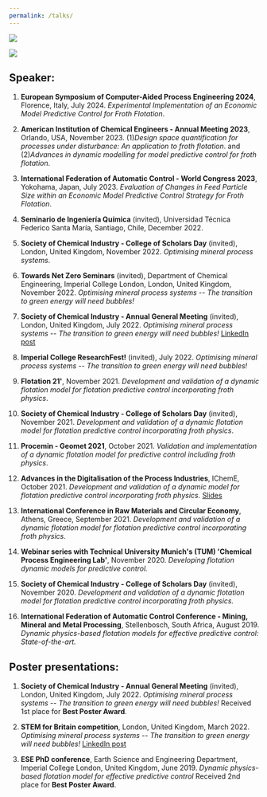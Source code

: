 ```yaml
---
permalink: /talks/
---
```


![](/_pages/5.png)

![](/_pages/photos_conf4.png)

## Speaker:

1. **European Symposium of Computer-Aided Process Engineering 2024**, Florence, Italy, July 2024. _Experimental Implementation of an Economic Model Predictive Control for Froth Flotation_.
   
1. **American Institution of Chemical Engineers - Annual Meeting 2023**, Orlando, USA, November 2023. (1)_Design space quantification for processes under disturbance: An application to froth flotation_. and  (2)_Advances in dynamic modelling for model predictive control for froth flotation_.

1. **International Federation of Automatic Control - World Congress 2023**, Yokohama, Japan, July 2023. _Evaluation of Changes in Feed Particle Size within an Economic Model Predictive Control Strategy for Froth Flotation_.
    
1. **Seminario de Ingeniería Química** (invited), Universidad Técnica Federico Santa María, Santiago, Chile, December 2022. 

1. **Society of Chemical Industry - College of Scholars Day** (invited), London, United Kingdom, November 2022. _Optimising mineral process systems_. 

1. **Towards Net Zero Seminars** (invited), Department of Chemical Engineering, Imperial College London, London, United Kingdom, November 2022. _Optimising mineral process systems -- The transition to green energy will need bubbles!_

1. **Society of Chemical Industry - Annual General Meeting** (invited), London, United Kingdom, July 2022. _Optimising mineral process systems -- The transition to green energy will need bubbles!_ [LinkedIn post](https://www.linkedin.com/posts/paulinaquintanilla_it-was-a-pleasure-to-participate-in-the-agm-activity-6955271602183753728-y7ig?utm_source=share&utm_medium=member_desktop)

1. **Imperial College ResearchFest!** (invited), July 2022. _Optimising mineral process systems -- The transition to green energy will need bubbles!_

1. **Flotation 21'**, November 2021. _Development and validation of a dynamic flotation model for flotation predictive control incorporating froth physics_.

1. **Society of Chemical Industry - College of Scholars Day** (invited), November 2021. _Development and validation of a dynamic flotation model for flotation predictive control incorporating froth physics_.

1. **Procemin - Geomet 2021**, October 2021. _Validation and implementation of a dynamic flotation model for predictive control including froth physics_.

1. **Advances in the Digitalisation of the Process Industries**, IChemE, October 2021. _Development and validation of a dynamic model for flotation predictive control incorporating froth physics._ [Slides](https://www.icheme.org/media/17172/05-adv2021_016-paulina-quintanilla.pdf)

1. **International Conference in Raw Materials and Circular Economy**, Athens, Greece, September 2021. _Development and validation of a dynamic flotation model for flotation predictive control incorporating froth physics._

1. **Webinar series with Technical University Munich's (TUM) 'Chemical Process Engineering Lab'**, November 2020. _Developing flotation dynamic models for predictive control._

1. **Society of Chemical Industry - College of Scholars Day** (invited), November 2020. _Development and validation of a dynamic flotation model for flotation predictive control incorporating froth physics._

1. **International Federation of Automatic Control Conference - Mining, Mineral and Metal Processing**, Stellenbosch, South Africa, August 2019. _Dynamic physics-based flotation models for effective predictive control: State-of-the-art._



## Poster presentations:

1. **Society of Chemical Industry - Annual General Meeting** (invited), London, United Kingdom, July 2022. _Optimising mineral process systems -- The transition to green energy will need bubbles!_ Received 1st place for **Best Poster Award**. 

1. **STEM for Britain competition**, London, United Kingdom, March 2022. _Optimising mineral process systems -- The transition to green energy will need bubbles!_ [LinkedIn post](https://www.linkedin.com/posts/paulinaquintanilla_outreach-activity-6907767055844831232-nrKf?utm_source=share&utm_medium=member_desktop)

1. **ESE PhD conference**, Earth Science and Engineering Department, Imperial College London, United Kingdom, June 2019. _Dynamic physics-based flotation model for effective predictive control_ Received 2nd place for **Best Poster Award**. 

